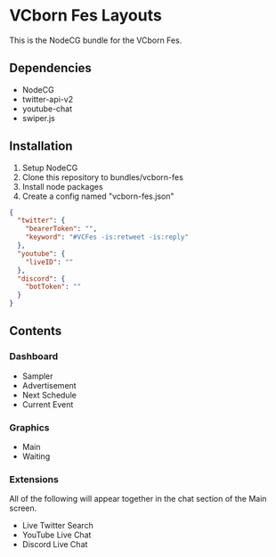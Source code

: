 # VCborn Fes Layouts

This is the NodeCG bundle for the VCborn Fes.

## Dependencies

* NodeCG
* twitter-api-v2
* youtube-chat
* swiper.js

## Installation

1. Setup NodeCG
2. Clone this repository to bundles/vcborn-fes
3. Install node packages
4. Create a config named "vcborn-fes.json"

```json
{
  "twitter": {
    "bearerToken": "",
    "keyword": "#VCFes -is:retweet -is:reply"
  },
  "youtube": {
    "liveID": ""
  },
  "discord": {
    "botToken": ""
  }
}
```

## Contents

### Dashboard 

* Sampler
* Advertisement
* Next Schedule
* Current Event

### Graphics

* Main
* Waiting

### Extensions

All of the following will appear together in the chat section of the Main screen.

* Live Twitter Search
* YouTube Live Chat
* Discord Live Chat
